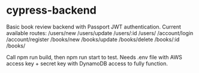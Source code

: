 # cypress-backend

  Basic book review backend with Passport JWT authentication. 
  Current available routes:
  /users/new
  /users/update
  /users/:id
  /users/
  /account/login
  /account/register
  /books/new
  /books/update
  /books/delete
  /books/:id
  /books/

  Call npm run build, then npm run start to test.
  Needs .env file with AWS access key + secret key with DynamoDB access to fully function.
